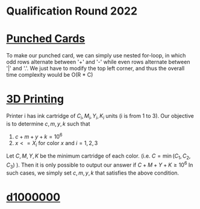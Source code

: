 # Qualification Round 2022

# [Punched Cards]([url](https://codingcompetitions.withgoogle.com/codejam/round/0000000000876ff1/0000000000a4621b))

To make our punched card, we can simply use nested for-loop, in which odd rows alternate between '+' and '-' while even rows alternate between '|' and '.'.
We just have to modify the top left corner, and thus the overall time complexity would be O(R * C)

# [3D Printing]([url](https://codingcompetitions.withgoogle.com/codejam/round/0000000000876ff1/0000000000a4672b))

Printer i has ink cartridge of $C_i, M_i, Y_i, K_i$ units (i is from 1 to 3). Our objective is to determine $c, m, y, k$ such that

1. $c + m + y + k = 10^6$
2. $x <= X_i$ for color $x$ and $i = 1, 2, 3$

Let $C, M, Y, K$ be the minimum cartridge of each color. (i.e. $C = \min(C_1, C_2, C_3)$ ). Then it is only possible to output our answer if $C + M + Y + K \ge 10^6$
In such cases, we simply set $c, m, y, k$ that satisfies the above condition.

# [d1000000]([url](https://codingcompetitions.withgoogle.com/codejam/round/0000000000876ff1/0000000000a46471))
